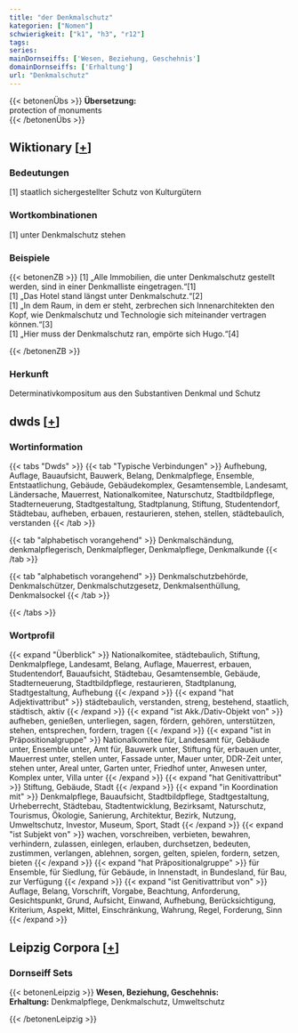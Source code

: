 ```yaml
---
title: "der Denkmalschutz"
kategorien: ["Nomen"]
schwierigkeit: ["k1", "h3", "r12"]
tags:
series:
mainDornseiffs: ['Wesen, Beziehung, Geschehnis']
domainDornseiffs: ['Erhaltung']
url: "Denkmalschutz"
---
```


{{< betonenÜbs >}}
**Übersetzung:**  
protection of monuments  
{{< /betonenÜbs >}}

## Wiktionary [[+](https://de.wiktionary.org/wiki/Denkmalschutz)]

### Bedeutungen
[1] staatlich sichergestellter Schutz von Kulturgütern  

### Wortkombinationen
[1] unter Denkmalschutz stehen  

### Beispiele
{{< betonenZB >}}
[1] „Alle Immobilien, die unter Denkmalschutz gestellt werden, sind in einer Denkmalliste eingetragen.“[1]  
[1] „Das Hotel stand längst unter Denkmalschutz.“[2]  
[1] „In dem Raum, in dem er steht, zerbrechen sich Innenarchitekten den Kopf, wie Denkmalschutz und Technologie sich miteinander vertragen können.“[3]  
[1] „Hier muss der Denkmalschutz ran, empörte sich Hugo.“[4]  

{{< /betonenZB >}}
### Herkunft
Determinativkompositum aus den Substantiven Denkmal und Schutz  



## dwds [[+](https://www.dwds.de/wb/Denkmalschutz)]

### Wortinformation
{{< tabs "Dwds" >}}
{{< tab "Typische Verbindungen" >}}
Aufhebung, Auflage, Bauaufsicht, Bauwerk, Belang, Denkmalpflege, Ensemble, Entstaatlichung, Gebäude, Gebäudekomplex, Gesamtensemble, Landesamt, Ländersache, Mauerrest, Nationalkomitee, Naturschutz, Stadtbildpflege, Stadterneuerung, Stadtgestaltung, Stadtplanung, Stiftung, Studentendorf, Städtebau, aufheben, erbauen, restaurieren, stehen, stellen, städtebaulich, verstanden
{{< /tab >}}

{{< tab "alphabetisch vorangehend" >}}
Denkmalschändung, denkmalpflegerisch, Denkmalpfleger, Denkmalpflege, Denkmalkunde
{{< /tab >}}

{{< tab "alphabetisch vorangehend" >}}
Denkmalschutzbehörde, Denkmalschützer, Denkmalschutzgesetz, Denkmalsenthüllung, Denkmalsockel
{{< /tab >}}

{{< /tabs >}}

### Wortprofil
{{< expand "Überblick" >}} Nationalkomitee, städtebaulich, Stiftung, Denkmalpflege, Landesamt, Belang, Auflage, Mauerrest, erbauen, Studentendorf, Bauaufsicht, Städtebau, Gesamtensemble, Gebäude, Stadterneuerung, Stadtbildpflege, restaurieren, Stadtplanung, Stadtgestaltung, Aufhebung {{< /expand >}}
{{< expand "hat Adjektivattribut" >}} städtebaulich, verstanden, streng, bestehend, staatlich, städtisch, aktiv {{< /expand >}}
{{< expand "ist Akk./Dativ-Objekt von" >}} aufheben, genießen, unterliegen, sagen, fördern, gehören, unterstützen, stehen, entsprechen, fordern, tragen {{< /expand >}}
{{< expand "ist in Präpositionalgruppe" >}} Nationalkomitee für, Landesamt für, Gebäude unter, Ensemble unter, Amt für, Bauwerk unter, Stiftung für, erbauen unter, Mauerrest unter, stellen unter, Fassade unter, Mauer unter, DDR-Zeit unter, stehen unter, Areal unter, Garten unter, Friedhof unter, Anwesen unter, Komplex unter, Villa unter {{< /expand >}}
{{< expand "hat Genitivattribut" >}} Stiftung, Gebäude, Stadt {{< /expand >}}
{{< expand "in Koordination mit" >}} Denkmalpflege, Bauaufsicht, Stadtbildpflege, Stadtgestaltung, Urheberrecht, Städtebau, Stadtentwicklung, Bezirksamt, Naturschutz, Tourismus, Ökologie, Sanierung, Architektur, Bezirk, Nutzung, Umweltschutz, Investor, Museum, Sport, Stadt {{< /expand >}}
{{< expand "ist Subjekt von" >}} wachen, vorschreiben, verbieten, bewahren, verhindern, zulassen, einlegen, erlauben, durchsetzen, bedeuten, zustimmen, verlangen, ablehnen, sorgen, gelten, spielen, fordern, setzen, bieten {{< /expand >}}
{{< expand "hat Präpositionalgruppe" >}} für Ensemble, für Siedlung, für Gebäude, in Innenstadt, in Bundesland, für Bau, zur Verfügung {{< /expand >}}
{{< expand "ist Genitivattribut von" >}} Auflage, Belang, Vorschrift, Vorgabe, Beachtung, Anforderung, Gesichtspunkt, Grund, Aufsicht, Einwand, Aufhebung, Berücksichtigung, Kriterium, Aspekt, Mittel, Einschränkung, Wahrung, Regel, Forderung, Sinn {{< /expand >}}

## Leipzig Corpora [[+](https://corpora.uni-leipzig.de/en/res?word=Denkmalschutz&corpusId=deu_newscrawl-public_2018)]

### Dornseiff Sets
{{< betonenLeipzig >}}
**Wesen, Beziehung, Geschehnis:**  
**Erhaltung:** Denkmalpflege, Denkmalschutz, Umweltschutz  

{{< /betonenLeipzig >}}

